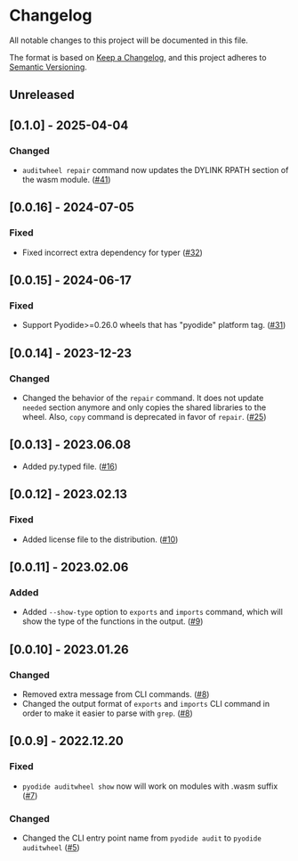# Changelog

All notable changes to this project will be documented in this file.

The format is based on [Keep a Changelog](https://keepachangelog.com/en/1.0.0/),
and this project adheres to [Semantic Versioning](https://semver.org/spec/v2.0.0.html).

## Unreleased

## [0.1.0] - 2025-04-04

### Changed

- `auditwheel repair` command now updates the DYLINK RPATH section of the wasm module.
  ([#41](https://github.com/pyodide/auditwheel-emscripten/pull/41))

## [0.0.16] - 2024-07-05

### Fixed

- Fixed incorrect extra dependency for typer
  ([#32](https://github.com/pyodide/auditwheel-emscripten/pull/32))

## [0.0.15] - 2024-06-17

### Fixed

- Support Pyodide>=0.26.0 wheels that has "pyodide" platform tag.
  ([#31](https://github.com/pyodide/auditwheel-emscripten/pull/31))

## [0.0.14] - 2023-12-23

### Changed

- Changed the behavior of the `repair` command. It does not update `needed` section anymore
  and only copies the shared libraries to the wheel.
  Also, `copy` command is deprecated in favor of `repair`.
  ([#25](https://github.com/pyodide/auditwheel-emscripten/pull/25))

## [0.0.13] - 2023.06.08

- Added py.typed file.
  ([#16](https://github.com/pyodide/auditwheel-emscripten/pull/16))

## [0.0.12] - 2023.02.13

### Fixed

- Added license file to the distribution.
  ([#10](https://github.com/pyodide/auditwheel-emscripten/pull/10))

## [0.0.11] - 2023.02.06

### Added

- Added `--show-type` option to `exports` and `imports` command, which will
  show the type of the functions in the output.
  ([#9](https://github.com/pyodide/auditwheel-emscripten/pull/9))

## [0.0.10] - 2023.01.26

### Changed

- Removed extra message from CLI commands.
  ([#8](https://github.com/pyodide/auditwheel-emscripten/pull/8))
- Changed the output format of `exports` and `imports` CLI command in order to
  make it easier to parse with `grep`.
  ([#8](https://github.com/pyodide/auditwheel-emscripten/pull/8))

## [0.0.9] - 2022.12.20

### Fixed

- `pyodide auditwheel show` now will work on modules with .wasm suffix
([#7](https://github.com/pyodide/auditwheel-emscripten/pull/7))

### Changed

 - Changed the CLI entry point name from `pyodide audit` to `pyodide auditwheel`
 ([#5](https://github.com/pyodide/auditwheel-emscripten/pull/5))
